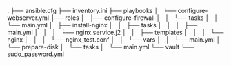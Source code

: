 .
├── ansible.cfg
├── inventory.ini
├── playbooks
│   └── configure-webserver.yml
├── roles
│   ├── configure-firewall
│   │   └── tasks
│   │       └── main.yml
│   ├── install-nginx
│   │   ├── tasks
│   │   │   ├── main.yml
│   │   │   └── nginx.service.j2
│   │   ├── templates
│   │   │   └── nginx
│   │   │       └── nginx_test.conf
│   │   └── vars
│   │       └── main.yml
│   └── prepare-disk
│       └── tasks
│           └── main.yml
└── vault
    └── sudo_password.yml

